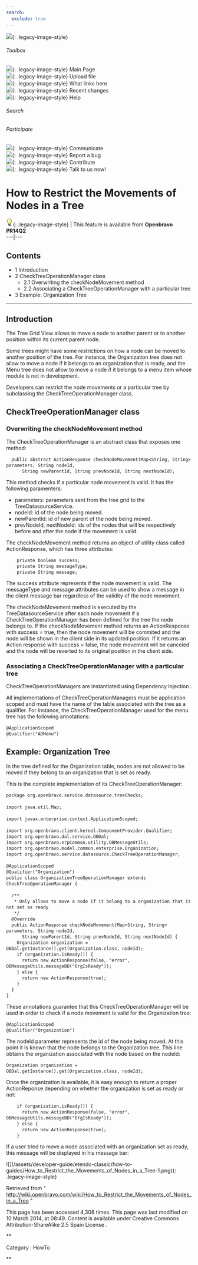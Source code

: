 ```yaml
---
search:
  exclude: true
---
```


![](skins/openbravo/images/social-blogs-sidebar-banner.png){: .legacy-image-style}

######  Toolbox

![](skins/openbravo/images/flecha1.jpg){: .legacy-image-style} Main Page  
![](skins/openbravo/images/flecha1.jpg){: .legacy-image-style} Upload file  
![](skins/openbravo/images/flecha1.jpg){: .legacy-image-style} What links here  
![](skins/openbravo/images/flecha1.jpg){: .legacy-image-style} Recent changes  
![](skins/openbravo/images/flecha1.jpg){: .legacy-image-style} Help  
  
  

######  Search

######  Participate

![](skins/openbravo/images/flecha1.jpg){: .legacy-image-style} Communicate  
![](skins/openbravo/images/flecha1.jpg){: .legacy-image-style} Report a bug  
![](skins/openbravo/images/flecha1.jpg){: .legacy-image-style} Contribute  
![](skins/openbravo/images/flecha1.jpg){: .legacy-image-style} Talk to us now!  

  

#  How to Restrict the Movements of Nodes in a Tree

![](/assets/developer-guide/etendo-classic/how-to-guides/Bulbgraph.png){: .legacy-image-style} |
This feature is available from **Openbravo PR14Q2**  
---|---  
  
##  Contents

  * 1  Introduction 
  * 2  CheckTreeOperationManager class 
    * 2.1  Overwriting the checkNodeMovement method 
    * 2.2  Associating a CheckTreeOperationManager with a particular tree 
  * 3  Example: Organization Tree 

  
---  
  
##  Introduction

The  Tree Grid View  allows to move a node to another parent or to another
position within its current parent node.

Some trees might have some restrictions on how a node can be moved to another
position of the tree. For instance, the Organization tree does not allow to
move a node if it belongs to an organization that is ready, and the Menu tree
does not allow to move a node if it belongs to a menu item whose module is not
in development.

Developers can restrict the node movements or a particular tree by subclassing
the CheckTreeOperationManager class.

##  CheckTreeOperationManager class

###  Overwriting the checkNodeMovement method

The  CheckTreeOperationManager  is an abstract class that exposes one method:

    
    
      public abstract ActionResponse checkNodeMovement(Map<String, String> parameters, String nodeId,
          String newParentId, String prevNodeId, String nextNodeId);

This method checks if a particular node movement is valid. It has the
following paramenters:

  * parameters: parameters sent from the tree grid to the TreeDatasourceService. 
  * nodeId: id of the node being moved. 
  * newParentId: id of new parent of the node being moved. 
  * prevNodeId, nextNodeId: ids of the nodes that will be respectively before and after the node if the movement is valid. 

The checkNodeMovement method returns an object of utility class called
ActionResponse, which has three attributes:

    
    
        private boolean success;
        private String messageType;
        private String message;

The success attribute represents if the node movement is valid. The
messageType and message attributes can be used to show a message in the client
message bar regardless of the validity of the node movement.

The checkNodeMovement method is executed by the  TreeDatasourceService  after
each node movement if a CheckTreeOperationManager has been defined for the
tree the node belongs to. If the checkNodeMovement method returns an
ActionResponse with success = true, then the node movement will be commited
and the node will be shown in the client side in its updated position. If it
returns an Action response with success = false, the node movement will be
canceled and the node will be reverted to its original position in the client
side.

###  Associating a CheckTreeOperationManager with a particular tree

CheckTreeOperationManagers are instantiated using  Dependency Injection  .

All implementations of CheckTreeOperationManagers must be application scoped
and must have the name of the table associated with the tree as a qualifier.
For instance, the CheckTreeOperationManager used for the menu tree has the
following annotations:

    
    
    @ApplicationScoped
    @Qualifier("ADMenu")

##  Example: Organization Tree

In the tree defined for the Organization table, nodes are not allowed to be
moved if they belong to an organization that is set as ready.

This is the complete implementation of its CheckTreeOperationManager:

    
    
    package org.openbravo.service.datasource.treeChecks;
     
    import java.util.Map;
     
    import javax.enterprise.context.ApplicationScoped;
     
    import org.openbravo.client.kernel.ComponentProvider.Qualifier;
    import org.openbravo.dal.service.OBDal;
    import org.openbravo.erpCommon.utility.OBMessageUtils;
    import org.openbravo.model.common.enterprise.Organization;
    import org.openbravo.service.datasource.CheckTreeOperationManager;
     
    @ApplicationScoped
    @Qualifier("Organization")
    public class OrganizationTreeOperationManager extends CheckTreeOperationManager {
     
      /**
       * Only allows to move a node if it belong to a organization that is not set as ready
       */
      @Override
      public ActionResponse checkNodeMovement(Map<String, String> parameters, String nodeId,
          String newParentId, String prevNodeId, String nextNodeId) {
        Organization organization = OBDal.getInstance().get(Organization.class, nodeId);
        if (organization.isReady()) {
          return new ActionResponse(false, "error", OBMessageUtils.messageBD("OrgIsReady"));
        } else {
          return new ActionResponse(true);
        }
      }
    }

These annotations guarantee that this CheckTreeOperationManager will be used
in order to check if a node movement is valid for the Organization tree:

    
    
    @ApplicationScoped
    @Qualifier("Organization")

The nodeId parameter represents the id of the node being moved. At this point
it is known that the node belongs to the Organization tree. This line obtains
the organization associated with the node based on the nodeId:

    
    
    Organization organization = OBDal.getInstance().get(Organization.class, nodeId);

Once the organization is available, it is easy enough to return a proper
ActionReponse depending on whether the organization is set as ready or not:

    
    
        if (organization.isReady()) {
          return new ActionResponse(false, "error", OBMessageUtils.messageBD("OrgIsReady"));
        } else {
          return new ActionResponse(true);
        }

If a user tried to move a node associated with an organization set as ready,
this message will be displayed in his message bar:

![](/assets/developer-guide/etendo-classic/how-to-
guides/How_to_Restrict_the_Movements_of_Nodes_in_a_Tree-1.png){: .legacy-image-style}

Retrieved from "
http://wiki.openbravo.com/wiki/How_to_Restrict_the_Movements_of_Nodes_in_a_Tree
"

This page has been accessed 4,308 times. This page was last modified on 10
March 2014, at 08:49. Content is available under  Creative Commons
Attribution-ShareAlike 2.5 Spain License  .

  
**

Category  :  HowTo

**

